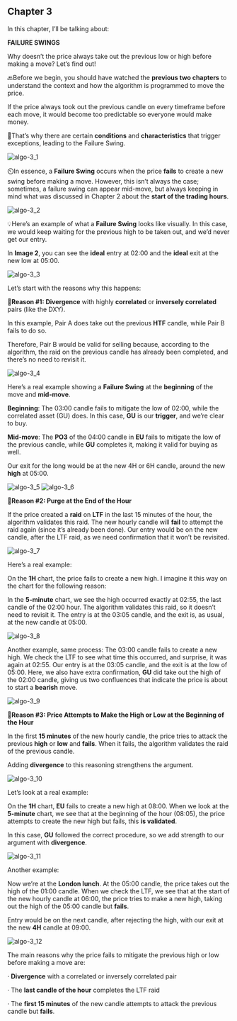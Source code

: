 ## Chapter 3

In this chapter, I’ll be talking about:

**FAILURE SWINGS**

Why doesn’t the price always take out the previous low or high before making a move? Let’s find out!

🔙Before we begin, you should have watched the **previous two chapters** to understand the context and how the algorithm is programmed to move the price.

If the price always took out the previous candle on every timeframe before each move, it would become too predictable so everyone would make money.

🥷That’s why there are certain **conditions** and **characteristics** that trigger exceptions, leading to the Failure Swing.

![algo-3_1](resource:assets/images/algorithm/algo-3_1.avif)

⏲️In essence, a **Failure Swing** occurs when the price **fails** to create a new swing before making a move. However, this isn’t always the case; sometimes, a failure swing can appear mid-move, but always keeping in mind what was discussed in Chapter 2 about the **start of the trading hours**.

![algo-3_2](resource:assets/images/algorithm/algo-3_2.avif)

💡Here’s an example of what a **Failure Swing** looks like visually. In this case, we would keep waiting for the previous high to be taken out, and we’d never get our entry.

In **Image 2**, you can see the **ideal** entry at 02:00 and the **ideal** exit at the new low at 05:00.

![algo-3_3](resource:assets/images/algorithm/algo-3_3.avif)

Let’s start with the reasons why this happens:

💎**Reason #1: Divergence** with highly **correlated** or **inversely correlated** pairs (like the DXY).

In this example, Pair A does take out the previous **HTF** candle, while Pair B fails to do so.

Therefore, Pair B would be valid for selling because, according to the algorithm, the raid on the previous candle has already been completed, and there’s no need to revisit it.

![algo-3_4](resource:assets/images/algorithm/algo-3_4.avif)

Here’s a real example showing a **Failure Swing** at the **beginning** of the move and **mid-move**.

**Beginning**: The 03:00 candle fails to mitigate the low of 02:00, while the correlated asset (GU) does. In this case, **GU** is our **trigger**, and we’re clear to buy.

**Mid-move**: The **PO3** of the 04:00 candle in **EU** fails to mitigate the low of the previous candle, while **GU** completes it, making it valid for buying as well.

Our exit for the long would be at the new 4H or 6H candle, around the new **high** at 05:00.

![algo-3_5](resource:assets/images/algorithm/algo-3_5.avif)
![algo-3_6](resource:assets/images/algorithm/algo-3_6.avif)

💎**Reason #2: Purge at the End of the Hour**

If the price created a **raid** on **LTF** in the last 15 minutes of the hour, the algorithm validates this raid. The new hourly candle will **fail** to attempt the raid again (since it’s already been done). Our entry would be on the new candle, after the LTF raid, as we need confirmation that it won’t be revisited.

![algo-3_7](resource:assets/images/algorithm/algo-3_7.avif)

Here’s a real example:

On the **1H** chart, the price fails to create a new high. I imagine it this way on the chart for the following reason:

In the **5-minute** chart, we see the high occurred exactly at 02:55, the last candle of the 02:00 hour. The algorithm validates this raid, so it doesn’t need to revisit it. The entry is at the 03:05 candle, and the exit is, as usual, at the new candle at 05:00.

![algo-3_8](resource:assets/images/algorithm/algo-3_8.avif)

Another example, same process: The 03:00 candle fails to create a new high. We check the LTF to see what time this occurred, and surprise, it was again at 02:55. Our entry is at the 03:05 candle, and the exit is at the low of 05:00.
Here, we also have extra confirmation, **GU** did take out the high of the 02:00 candle, giving us two confluences that indicate the price is about to start a **bearish** move.

![algo-3_9](resource:assets/images/algorithm/algo-3_9.avif)

💎**Reason #3: Price Attempts to Make the High or Low at the Beginning of the Hour**

In the first **15 minutes** of the new hourly candle, the price tries to attack the previous **high** or **low** and **fails**. When it fails, the algorithm validates the raid of the previous candle.

Adding **divergence** to this reasoning strengthens the argument.

![algo-3_10](resource:assets/images/algorithm/algo-3_10.avif)

Let’s look at a real example:

On the **1H** chart, **EU** fails to create a new high at 08:00.
When we look at the **5-minute** chart, we see that at the beginning of the hour (08:05), the price attempts to create the new high but fails, this **is validated**.

In this case, **GU** followed the correct procedure, so we add strength to our argument with **divergence**.

![algo-3_11](resource:assets/images/algorithm/algo-3_11.avif)

Another example:

Now we’re at the **London lunch**. At the 05:00 candle, the price takes out the high of the 01:00 candle. When we check the LTF, we see that at the start of the new hourly candle at 06:00, the price tries to make a new high, taking out the high of the 05:00 candle but **fails**.

Entry would be on the next candle, after rejecting the high, with our exit at the new **4H** candle at 09:00.

![algo-3_12](resource:assets/images/algorithm/algo-3_12.avif)

The main reasons why the price fails to mitigate the previous high or low before making a move are:

· **Divergence** with a correlated or inversely correlated pair

· The **last candle of the hour** completes the LTF raid

· The **first 15 minutes** of the new candle attempts to attack the previous candle but **fails**.
